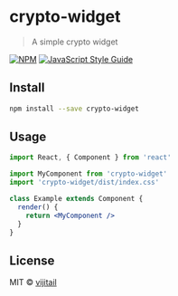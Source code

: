 # crypto-widget

> A simple crypto widget

[![NPM](https://img.shields.io/npm/v/crypto-widget.svg)](https://www.npmjs.com/package/crypto-widget) [![JavaScript Style Guide](https://img.shields.io/badge/code_style-standard-brightgreen.svg)](https://standardjs.com)

## Install

```bash
npm install --save crypto-widget
```

## Usage

```jsx
import React, { Component } from 'react'

import MyComponent from 'crypto-widget'
import 'crypto-widget/dist/index.css'

class Example extends Component {
  render() {
    return <MyComponent />
  }
}
```

## License

MIT © [vijitail](https://github.com/vijitail)
